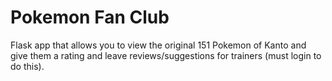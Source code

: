 # Pokemon Fan Club
Flask app that allows you to view the original 151 Pokemon of Kanto and give them a rating and leave reviews/suggestions for trainers (must login to do this).  
